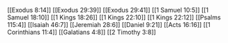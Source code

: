 [[Exodus 8:14]]
[[Exodus 29:39]]
[[Exodus 29:41]]
[[1 Samuel 10:5]]
[[1 Samuel 18:10]]
[[1 Kings 18:26]]
[[1 Kings 22:10]]
[[1 Kings 22:12]]
[[Psalms 115:4]]
[[Isaiah 46:7]]
[[Jeremiah 28:6]]
[[Daniel 9:21]]
[[Acts 16:16]]
[[1 Corinthians 11:4]]
[[Galatians 4:8]]
[[2 Timothy 3:8]]
